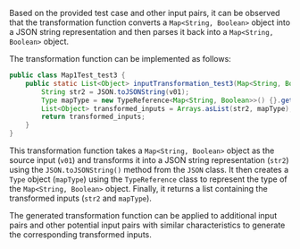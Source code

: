 Based on the provided test case and other input pairs, it can be observed that the transformation function converts a `Map<String, Boolean>` object into a JSON string representation and then parses it back into a `Map<String, Boolean>` object.

The transformation function can be implemented as follows:

```java
public class Map1Test_test3 {
    public static List<Object> inputTransformation_test3(Map<String, Boolean> v01) {
        String str2 = JSON.toJSONString(v01);
        Type mapType = new TypeReference<Map<String, Boolean>>() {}.getType();
        List<Object> transformed_inputs = Arrays.asList(str2, mapType);
        return transformed_inputs;
    }
}
```

This transformation function takes a `Map<String, Boolean>` object as the source input (`v01`) and transforms it into a JSON string representation (`str2`) using the `JSON.toJSONString()` method from the `JSON` class. It then creates a `Type` object (`mapType`) using the `TypeReference` class to represent the type of the `Map<String, Boolean>` object. Finally, it returns a list containing the transformed inputs (`str2` and `mapType`).

The generated transformation function can be applied to additional input pairs and other potential input pairs with similar characteristics to generate the corresponding transformed inputs.